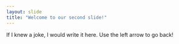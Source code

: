 ```yaml
---
layout: slide
title: "Welcome to our second slide!"
---
```

If I knew a joke, I would write it here.
Use the left arrow to go back!
